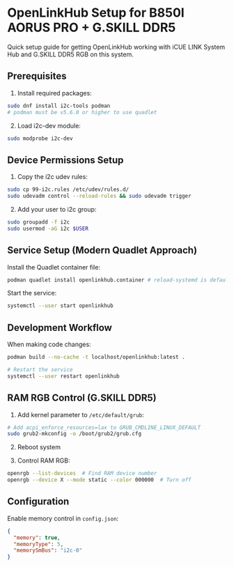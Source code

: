 # OpenLinkHub Setup for B850I AORUS PRO + G.SKILL DDR5

Quick setup guide for getting OpenLinkHub working with iCUE LINK System Hub and G.SKILL DDR5 RGB on this system.

## Prerequisites

1. Install required packages:
```bash
sudo dnf install i2c-tools podman
# podman must be v5.6.0 or higher to use quadlet
```

2. Load i2c-dev module:
```bash
sudo modprobe i2c-dev
```

## Device Permissions Setup

1. Copy the i2c udev rules:
```bash
sudo cp 99-i2c.rules /etc/udev/rules.d/
sudo udevadm control --reload-rules && sudo udevadm trigger
```

2. Add your user to i2c group:
```bash
sudo groupadd -f i2c
sudo usermod -aG i2c $USER
```

## Service Setup (Modern Quadlet Approach)

Install the Quadlet container file:
```bash
podman quadlet install openlinkhub.container # reload-systemd is default
```

Start the service:
```bash
systemctl --user start openlinkhub
```

## Development Workflow

When making code changes:
```bash
podman build --no-cache -t localhost/openlinkhub:latest .

# Restart the service
systemctl --user restart openlinkhub
```

## RAM RGB Control (G.SKILL DDR5)

1. Add kernel parameter to `/etc/default/grub`:
```bash
# Add acpi_enforce_resources=lax to GRUB_CMDLINE_LINUX_DEFAULT
sudo grub2-mkconfig -o /boot/grub2/grub.cfg
```

2. Reboot system

3. Control RAM RGB:
```bash
openrgb --list-devices  # Find RAM device number
openrgb --device X --mode static --color 000000  # Turn off
```

## Configuration

Enable memory control in `config.json`:
```json
{
  "memory": true,
  "memoryType": 5,
  "memorySmBus": "i2c-0"
}
```
